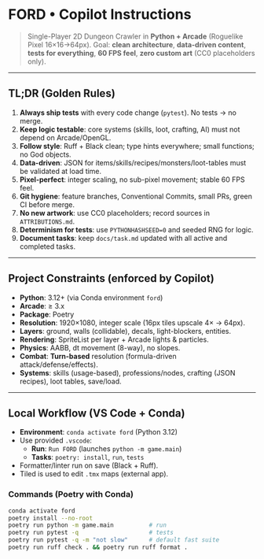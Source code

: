 # FORD • Copilot Instructions

> Single-Player 2D Dungeon Crawler in **Python + Arcade** (Roguelike Pixel 16×16→64px).
> Goal: **clean architecture**, **data-driven content**, **tests for everything**, **60 FPS feel**, **zero custom art** (CC0 placeholders only).

---

## TL;DR (Golden Rules)

1. **Always ship tests** with every code change (`pytest`). No tests → no merge.
2. **Keep logic testable**: core systems (skills, loot, crafting, AI) must not depend on Arcade/OpenGL.
3. **Follow style**: Ruff + Black clean; type hints everywhere; small functions; no God objects.
4. **Data-driven**: JSON for items/skills/recipes/monsters/loot-tables must be validated at load time.
5. **Pixel-perfect**: integer scaling, no sub-pixel movement; stable 60 FPS feel.
6. **Git hygiene**: feature branches, Conventional Commits, small PRs, green CI before merge.
7. **No new artwork**: use CC0 placeholders; record sources in `ATTRIBUTIONS.md`.
8. **Determinism for tests**: use `PYTHONHASHSEED=0` and seeded RNG for logic.
9. **Document tasks**: keep `docs/task.md` updated with all active and completed tasks.

---

## Project Constraints (enforced by Copilot)

- **Python**: 3.12+ (via Conda environment `ford`)
- **Arcade**: ≥ 3.x
- **Package**: Poetry
- **Resolution**: 1920×1080, integer scale (16px tiles upscale 4× → 64px).
- **Layers**: ground, walls (collidable), decals, light-blockers, entities.
- **Rendering**: SpriteList per layer + Arcade lights & particles.
- **Physics**: AABB, dt movement (8-way), no slopes.
- **Combat**: **Turn-based** resolution (formula-driven attack/defense/effects).
- **Systems**: skills (usage-based), professions/nodes, crafting (JSON recipes), loot tables, save/load.

---

## Local Workflow (VS Code + Conda)

- **Environment**: `conda activate ford` (Python 3.12)
- Use provided `.vscode`:
  - **Run**: `Run FORD` (launches `python -m game.main`)
  - **Tasks**: `poetry: install`, `run`, `tests`
- Formatter/linter run on save (Black + Ruff).
- Tiled is used to edit `.tmx` maps (external app).

### Commands (Poetry with Conda)
```bash
conda activate ford
poetry install --no-root
poetry run python -m game.main          # run
poetry run pytest -q                    # tests
poetry run pytest -q -m "not slow"      # default fast suite
poetry run ruff check . && poetry run ruff format .
